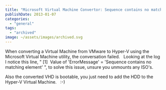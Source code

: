 ```yaml
---
title: "Microsoft Virtual Machine Convertor: Sequence contains no matching element"
publishDate: 2013-01-07
categories: 
  - "general"
tags:
  - "archived"
image: ~/assets/images/archived.svg
---
```


When converting a Virtual Machine from VMware to Hyper-V using the Microsoft Virtual Machine utility, the conversation failed.   Looking at the log I notice this line, " \[1\]  Value of 'ErrorMessage' = 'Sequence contains no matching element' ", to solve this issue, unsure you unmounts any ISO's.

Also the converted VHD is bootable, you just need to add the HDD to the Hyper-V Virtual Machine.   :-)
